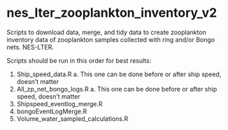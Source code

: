 # nes_lter_zooplankton_inventory_v2
Scripts to download data, merge, and tidy data to create zooplankton inventory data of zooplankton samples collected with ring and/or Bongo nets. NES-LTER. 

Scripts should be run in this order for best results:
1. Ship_speed_data.R
	a. This one can be done before or after ship speed, doesn’t matter
2. All_zp_net_bongo_logs.R
	a. This one can be done before or after ship speed, doesn’t matter
3. Shipspeed_eventlog_merge.R
4. bongoEventLogMerge.R
5. Volume_water_sampled_calculations.R
